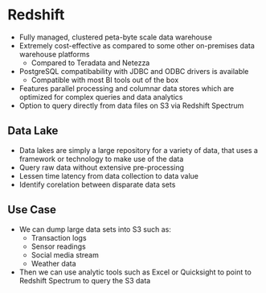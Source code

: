 # Redshift
- Fully managed, clustered peta-byte scale data warehouse
- Extremely cost-effective as compared to some other on-premises data warehouse platforms
    - Compared to Teradata and Netezza
- PostgreSQL compatibability with JDBC and ODBC drivers is available
    - Compatible with most BI tools out of the box
- Features parallel processing and columnar data stores which are optimized for complex queries and data analytics
- Option to query directly from data files on S3 via Redshift Spectrum

## Data Lake
- Data lakes are simply a large repository for a variety of data, that uses a framework or technology to make use of the data
- Query raw data without extensive pre-processing
- Lessen time latency from data collection to data value
- Identify corelation between disparate data sets

## Use Case
- We can dump large data sets into S3 such as:
    - Transaction logs
    - Sensor readings
    - Social media stream
    - Weather data
- Then we can use analytic tools such as Excel or Quicksight to point to Redshift Spectrum to query the S3 data
